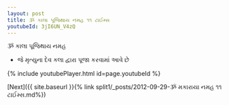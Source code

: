 ```yaml
---
layout: post
title: ૐ કાલા પૂજિથાય નમહ ૧૧ ટાઈમ્સ
youtubeId: 3jI6UN_V4zQ
---
```

 
 
 ૐ કાલા પૂજિથાય નમહ  
 
 -  જે મૃત્યુના દેવ કલા દ્વારા પૂજા કરવામાં આવે છે 
 
  
 
  
 
 
 
 
 
 


{% include youtubePlayer.html id=page.youtubeId %}
 
[Next]({{ site.baseurl }}{% link  split1/_posts/2012-09-29-ૐ મકારાયા નમહ ૧૧ ટાઈમ્સ.md%})
 
